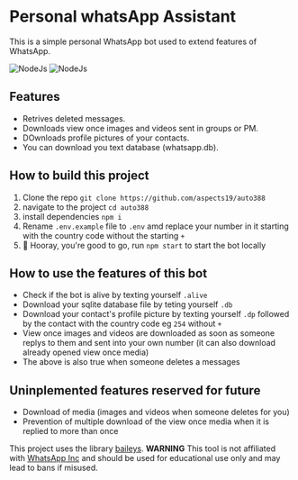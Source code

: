 # Personal whatsApp Assistant

This is a simple personal WhatsApp bot used to extend features of WhatsApp.

![NodeJs](https://img.shields.io/badge/v18.19.0-green?style=flat&logo=nodejs&logoColor=yellow&label=nodejs&color=yellow)
![NodeJs](https://img.shields.io/badge/v6.7.9-green?style=flat&logoColor=yellow&label=baileys&color=#0FCDA3)
## Features

- Retrives  deleted messages.
- Downloads view once images and videos sent in groups or PM.
- DOwnloads profile pictures of your contacts.
- You can download you text database (whatsapp.db).

## How to build this project

 1. Clone the repo ` git clone https://github.com/aspects19/auto388 `
 2. navigate to the project ` cd auto388 `
 3. install dependencies ` npm i `
 4. Rename `.env.example` file to `.env` amd replace your number in it starting with the country code without the starting `+`
 5. 🥳 Hooray, you're good to go, run  `npm start` to start the bot locally

## How to use the features of this bot

- Check if the bot is alive by texting yourself `.alive`
- Download your sqlite database file by teting yourself `.db`
- Download your contact's profile picture by texting yourself `.dp` followed by the contact with the country code eg `254` without `+`
- View once images and videos are downloaded as soon as someone replys to them and sent into your own number (it can also download already opened view once media)
- The above is also true when someone deletes a messages

## Uninplemented features reserved for future

- Download of media (images and videos when someone deletes for you)
- Prevention of multiple download of the view once media when it is replied to more than once

 This project uses the library [baileys](https://github.com/WhiskeySockets/Baileys).
 **WARNING** This tool is not affiliated with [WhatsApp Inc](https://whatsapp.com) and should be used for educational use only and may lead to bans if misused. 
